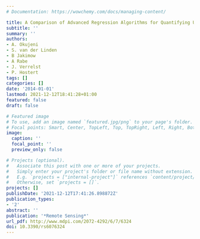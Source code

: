 ```yaml
---
# Documentation: https://wowchemy.com/docs/managing-content/

title: A Comparison of Advanced Regression Algorithms for Quantifying Urban Land Cover
subtitle: ''
summary: ''
authors:
- A. Okujeni
- S. van der Linden
- B Jakimow
- A Rabe
- J. Verrelst
- P. Hostert
tags: []
categories: []
date: '2014-01-01'
lastmod: 2021-12-12T18:41:28+01:00
featured: false
draft: false

# Featured image
# To use, add an image named `featured.jpg/png` to your page's folder.
# Focal points: Smart, Center, TopLeft, Top, TopRight, Left, Right, BottomLeft, Bottom, BottomRight.
image:
  caption: ''
  focal_point: ''
  preview_only: false

# Projects (optional).
#   Associate this post with one or more of your projects.
#   Simply enter your project's folder or file name without extension.
#   E.g. `projects = ["internal-project"]` references `content/project/deep-learning/index.md`.
#   Otherwise, set `projects = []`.
projects: []
publishDate: '2021-12-12T17:41:26.898872Z'
publication_types:
- '2'
abstract: ''
publication: '*Remote Sensing*'
url_pdf: http://www.mdpi.com/2072-4292/6/7/6324
doi: 10.3390/rs6076324
---
```

